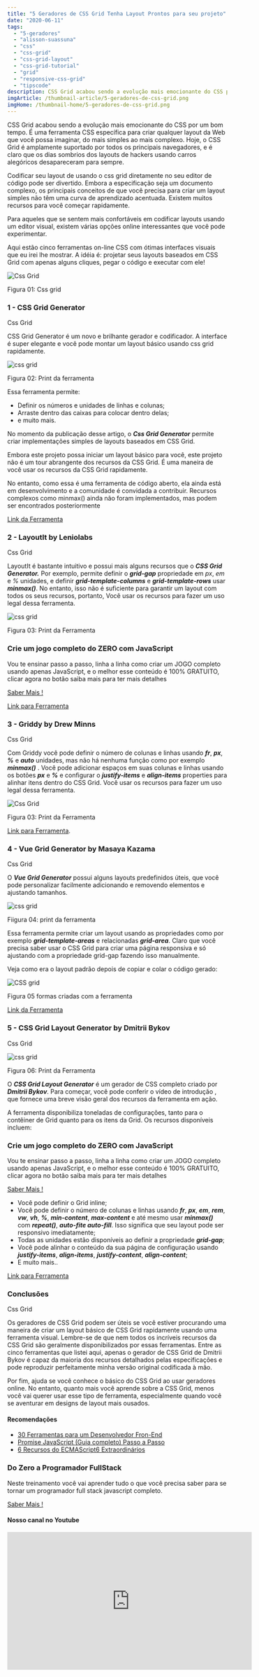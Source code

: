```yaml
---
title: "5 Geradores de CSS Grid Tenha Layout Prontos para seu projeto"
date: "2020-06-11"
tags: 
  - "5-geradores"
  - "alisson-suassuna"
  - "css"
  - "css-grid"
  - "css-grid-layout"
  - "css-grid-tutorial"
  - "grid"
  - "responsive-css-grid"
  - "tipscode"
description: CSS Grid acabou sendo a evolução mais emocionante do CSS por um bom tempo. É uma ferramenta CSS específica para criar qualquer layout da Web que você possa imaginar, do mais simples ao mais complexo. Hoje, o CSS Grid é amplamente suportado por todos os principais navegadores, e é claro que os dias sombrios dos layouts de hackers usando carros alegóricos desapareceram para sempre.
imgArticle: /thumbnail-article/5-geradores-de-css-grid.png
imgHome: /thumbnail-home/5-geradores-de-css-grid.png
---
```


CSS Grid acabou sendo a evolução mais emocionante do CSS por um bom tempo. É uma ferramenta CSS específica para criar qualquer layout da Web que você possa imaginar, do mais simples ao mais complexo. Hoje, o CSS Grid é amplamente suportado por todos os principais navegadores, e é claro que os dias sombrios dos layouts de hackers usando carros alegóricos desapareceram para sempre.

Codificar seu layout de usando o css grid diretamente no seu editor de código pode ser divertido. Embora a especificação seja um documento complexo, os principais conceitos de que você precisa para criar um layout simples não têm uma curva de aprendizado acentuada. Existem muitos recursos para você começar rapidamente.

Para aqueles que se sentem mais confortáveis ​​em codificar layouts usando um editor visual, existem várias opções online interessantes que você pode experimentar.

Aqui estão cinco ferramentas on-line CSS com ótimas interfaces visuais que eu irei lhe mostrar. A idéia é: projetar seus layouts baseados em CSS Grid com apenas alguns cliques, pegar o código e executar com ele!

![Css Grid](/uploads/2020/06/Css-grid.png)

Figura 01: Css grid

### 1 - CSS Grid Generator

Css Grid

CSS Grid Generator é um novo e brilhante gerador e codificador. A interface é super elegante e você pode montar um layout básico usando css grid rapidamente.

![css grid](/uploads/2020/06/CSS-Grid-Generator-1024x487.png)

Figura 02: Print da ferramenta

Essa ferramenta permite:

- Definir os números e unidades de linhas e colunas;
- Arraste dentro das caixas para colocar <divs> dentro delas;
- e muito mais.

No momento da publicação desse artigo, o **_Css Grid Generator_** permite criar implementações simples de layouts baseados em CSS Grid.

Embora este projeto possa iniciar um layout básico para você, este projeto não é um tour abrangente dos recursos da CSS Grid. É uma maneira de você usar os recursos da CSS Grid rapidamente.

No entanto, como essa é uma ferramenta de código aberto, ela ainda está em desenvolvimento e a comunidade é convidada a contribuir. Recursos complexos como minmax() ainda não foram implementados, mas podem ser encontrados posteriormente

[Link da Ferramenta](https://cssgrid-generator.netlify.app/)

### 2 - LayoutIt by Leniolabs

Css Grid

LayoutIt é bastante intuitivo e possui mais alguns recursos que o **_CSS Grid Generator._** Por exemplo, permite definir o **_grid-gap_** propriedade em _px_, _em_ e _%_ unidades, e definir **_grid-template-columns_** e **_grid-template-rows_** usar **_minmax()_**. No entanto, isso não é suficiente para garantir um layout com todos os seus recursos, portanto, Você usar os recursos para fazer um uso legal dessa ferramenta.

![css grid](/uploads/2020/06/Layotit-1024x536.png)

Figura 03: Print da Ferramenta

### Crie um jogo completo do ZERO com JavaScript

Vou te ensinar passo a passo, linha a linha como criar um JOGO completo usando apenas JavaScript, e o melhor esse conteúdo é 100% GRATUITO, clicar agora no botão saiba mais para ter mais detalhes

[Saber Mais !](/mini-curso-construindo-seu-jogo-em-javascript/)

[Link para Ferramenta](https://grid.layoutit.com/)

### 3 - Griddy by Drew Minns

Css Grid

Com Griddy você pode definir o número de colunas e linhas usando **_fr_**, **_px_**, **_%_** e **_auto_** unidades, mas não há nenhuma função como por exemplo **_minmax()_** . Você pode adicionar espaços em suas colunas e linhas usando os botões **_px_** e **_%_** e configurar o **_justify-items_** e **_align-items_** properties para alinhar itens dentro do CSS Grid. Você usar os recursos para fazer um uso legal dessa ferramenta.

![Css Grid](/uploads/2020/06/Griddy-1024x524.png)

Figura 03: Print da Ferramenta

[Link para Ferramenta](https://griddy.io/).

### 4 - Vue Grid Generator by Masaya Kazama

Css Grid

O **_Vue Grid Generator_** possui alguns layouts predefinidos úteis, que você pode personalizar facilmente adicionando e removendo elementos e ajustando tamanhos.

![css grid](/uploads/2020/06/Vue-grid-Genertor-1024x539.png)

Fiigura 04: print da ferramenta

Essa ferramenta permite criar um layout usando as propriedades como por exemplo **_grid-template-areas_** e relacionadas **_grid-area_**. Claro que você precisa saber usar o CSS Grid para criar uma página responsiva e só ajustando com a propriedade grid-gap fazendo isso manualmente.

Veja como era o layout padrão depois de copiar e colar o código gerado:

![CSS grid](/uploads/2020/06/css-grid-layout-pre-pronto.png)

Figura 05 formas criadas com a ferramenta

[Link da Ferramenta](https://vue-grid-generator.netlify.com/)

### 5 - CSS Grid Layout Generator by Dmitrii Bykov

Css Grid

![css grid](/uploads/2020/06/CSS-grid-dmitril-1-1024x433.png)

Figura 06: Print da Ferramenta

O **_CSS Grid Layout Generator_** é um gerador de CSS completo criado por **_Dmitrii Bykov_**. Para começar, você pode conferir o vídeo de introdução , que fornece uma breve visão geral dos recursos da ferramenta em ação.

A ferramenta disponibiliza toneladas de configurações, tanto para o contêiner de Grid quanto para os itens da Grid. Os recursos disponíveis incluem:

### Crie um jogo completo do ZERO com JavaScript

Vou te ensinar passo a passo, linha a linha como criar um JOGO completo usando apenas JavaScript, e o melhor esse conteúdo é 100% GRATUITO, clicar agora no botão saiba mais para ter mais detalhes

[Saber Mais !](/mini-curso-construindo-seu-jogo-em-javascript/)

- Você pode definir o Grid inline;
- Você pode definir o número de colunas e linhas usando **_fr_**, **_px_**, **_em_**, **_rem_**, **_vw_**, **_vh_**, **_%_**, **_min-content_**, **_max-content_** e até mesmo usar **_minmax()_** com **_repeat()_**, **_auto-fite auto-fill_**. Isso significa que seu layout pode ser responsivo imediatamente;
- Todas as unidades estão disponíveis ao definir a propriedade **_grid-gap_**;
- Você pode alinhar o conteúdo da sua página de configuração usando **_justify-items_**, **_align-items_**, **_justify-content_**, **_align-content_**;
- E muito mais..

[Link para Ferramenta](https://css-grid-layout-generator.pw/)

### Conclusões

Css Grid

Os geradores de CSS Grid podem ser úteis se você estiver procurando uma maneira de criar um layout básico de CSS Grid rapidamente usando uma ferramenta visual. Lembre-se de que nem todos os incríveis recursos da CSS Grid são geralmente disponibilizados por essas ferramentas. Entre as cinco ferramentas que listei aqui, apenas o gerador de CSS Grid de Dmitrii Bykov é capaz da maioria dos recursos detalhados pelas especificações e pode reproduzir perfeitamente minha versão original codificada à mão.

Por fim, ajuda se você conhece o básico do CSS Grid ao usar geradores online. No entanto, quanto mais você aprende sobre a CSS Grid, menos você vai querer usar esse tipo de ferramenta, especialmente quando você se aventurar em designs de layout mais ousados.

#### Recomendações

- [30 Ferramentas para um Desenvolvedor Fron-End](/30-ferramentas-para-um-desenvolvedor-front-end/)
- [Promise JavaScript (Guia completo) Passo a Passo](/promise-javascript-guia-completo/)
- [6 Recursos do ECMAScript6 Extraordinários](/6-recursos-do-ecmascript6/)

### Do Zero a Programador FullStack

Neste treinamento você vai aprender tudo o que você precisa saber para se tornar um programador full stack javascript completo.

[Saber Mais !](/programador-fullstack-8-semanas)

#### Nosso canal no Youtube

<iframe width="560" height="315" src="https://www.youtube.com/embed/IR9azXeWs2s" frameborder="0" allow="accelerometer; autoplay; encrypted-media; gyroscope; picture-in-picture" allowfullscreen></iframe>
